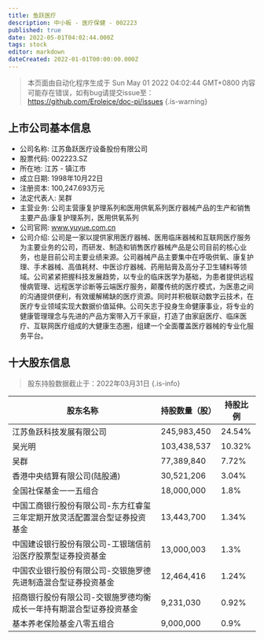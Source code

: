 ```yaml
---
title: 鱼跃医疗
description: 中小板 - 医疗保健 - 002223
published: true
date: 2022-05-01T04:02:44.000Z
tags: stock
editor: markdown
dateCreated: 2022-01-01T00:00:00.000Z
---
```


> 本页面由自动化程序生成于 Sun May 01 2022 04:02:44 GMT+0800
> 内容可能存在错误，如有bug请提交issue至：https://github.com/Eroleice/doc-pi/issues
{.is-warning}

## 上市公司基本信息
- 公司名称: 江苏鱼跃医疗设备股份有限公司
- 股票代码: 002223.SZ
- 所在地: 江苏 - 镇江市
- 成立日期: 1998年10月22日
- 注册资本: 100,247.693万元
- 法定代表人: 吴群
- 主营业务: 公司主营康复护理系列和医用供氧系列医疗器械产品的生产和销售主要产品:康复护理系列，医用供氧系列
- 公司官网: www.yuyue.com.cn
- 公司介绍: 公司是一家以提供家用医疗器械、医用临床器械和互联网医疗服务为主要业务的公司，而研发、制造和销售医疗器械产品是公司目前的核心业务，也是目前公司主要业绩来源。公司器械产品主要集中在呼吸供氧、康复护理、手术器械、高值耗材、中医诊疗器械、药用贴膏及高分子卫生辅料等领域。公司紧紧把握科技发展趋势，以专业的临床医学为基础，为患者提供远程慢病管理、远程医学诊断等云端医疗服务，颠覆传统的医疗模式，为医患之间的沟通提供便利，有效缓解稀缺的医疗资源。同时并积极联动数字云技术，在医疗专业领域实现大数据价值延伸。公司矢志于投身生命健康事业，将专业的健康管理理念与先进的产品方案带入万千家庭，打造了由家庭医疗、临床医疗、互联网医疗组成的大健康生态圈，组建一个全面覆盖医疗器械的专业化服务平台。


## 十大股东信息
> 股东持股数据截止于：2022年03月31日
{.is-info}

| 股东名称 | 持股数量（股） | 持股比例 |
| --- | --- | --- |
| 江苏鱼跃科技发展有限公司 | 245,983,450 | 24.54% |
| 吴光明 | 103,438,537 | 10.32% |
| 吴群 | 77,389,840 | 7.72% |
| 香港中央结算有限公司(陆股通) | 30,521,206 | 3.04% |
| 全国社保基金一一五组合 | 18,000,000 | 1.8% |
| 中国工商银行股份有限公司-东方红睿玺三年定期开放灵活配置混合型证券投资基金 | 13,443,700 | 1.34% |
| 中国建设银行股份有限公司-工银瑞信前沿医疗股票型证券投资基金 | 13,000,003 | 1.3% |
| 中国农业银行股份有限公司-交银施罗德先进制造混合型证券投资基金 | 12,464,416 | 1.24% |
| 招商银行股份有限公司-交银施罗德均衡成长一年持有期混合型证券投资基金 | 9,231,030 | 0.92% |
| 基本养老保险基金八零五组合 | 9,000,000 | 0.9% |




